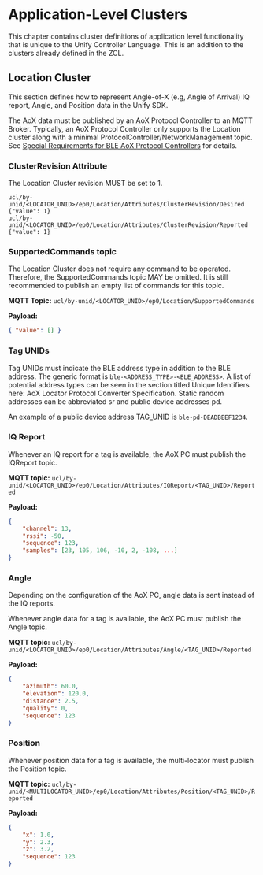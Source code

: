 # Application-Level Clusters

This chapter contains cluster definitions of application level functionality
that is unique to the Unify Controller Language. This is an addition to the
clusters already defined in the ZCL.

## Location Cluster

This section defines how to represent Angle-of-X (e.g, Angle of Arrival) IQ
report, Angle, and Position data in the Unify SDK.

The AoX data must be published by an AoX Protocol Controller to an MQTT Broker.
Typically, an AoX Protocol Controller only supports the Location cluster along
with a minimal ProtocolController/NetworkManagement topic. See
[Special Requirements for BLE AoX Protocol Controllers](doc/Chapter04-scenario-mappings.md)
for details.

### ClusterRevision Attribute

The Location Cluster revision MUST be set to 1.

```mqtt
ucl/by-unid/<LOCATOR_UNID>/ep0/Location/Attributes/ClusterRevision/Desired {"value": 1}
ucl/by-unid/<LOCATOR_UNID>/ep0/Location/Attributes/ClusterRevision/Reported {"value": 1}
```

### SupportedCommands topic

The Location Cluster does not require any command to be operated.
Therefore, the SupportedCommands topic MAY be omitted. It is still recommended
to publish an empty list of commands for this topic.

**MQTT Topic:** `ucl/by-unid/<LOCATOR_UNID>/ep0/Location/SupportedCommands`

**Payload:**

```json
{ "value": [] }
```

### Tag UNIDs

Tag UNIDs must indicate the BLE address type in addition to the BLE address. The
generic format is `ble-<ADDRESS_TYPE>-<BLE_ADDRESS>`. A list of potential address
types can be seen in the section titled Unique Identifiers here: AoX Locator
Protocol Converter Specification. Static random addresses can be abbreviated
sr and public device addresses pd.

An example of a public device address TAG_UNID is `ble-pd-DEADBEEF1234`.

### IQ Report

Whenever an IQ report for a tag is available, the AoX PC must publish the
IQReport topic.

**MQTT topic:** `ucl/by-unid/<LOCATOR_UNID>/ep0/Location/Attributes/IQReport/<TAG_UNID>/Reported`

**Payload:**

```json
{
    "channel": 13,
    "rssi": -50,
    "sequence": 123,
    "samples": [23, 105, 106, -10, 2, -108, ...]
}
```
### Angle

Depending on the configuration of the AoX PC, angle data is sent instead of the IQ
reports.

Whenever angle data for a tag is available, the AoX PC must publish the Angle
topic.

**MQTT topic:** `ucl/by-unid/<LOCATOR_UNID>/ep0/Location/Attributes/Angle/<TAG_UNID>/Reported`

**Payload:**

```json
{
    "azimuth": 60.0,
    "elevation": 120.0,
    "distance": 2.5,
    "quality": 0,
    "sequence": 123
}
```

### Position

Whenever position data for a tag is available, the multi-locator must publish the
Position topic.

**MQTT topic:** `ucl/by-unid/<MULTILOCATOR_UNID>/ep0/Location/Attributes/Position/<TAG_UNID>/Reported`

**Payload:**

```json
{
    "x": 1.0,
    "y": 2.3,
    "z": 3.2,
    "sequence": 123
}
```
